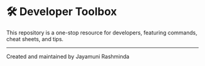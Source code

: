 
# 🛠️ Developer Toolbox

This repository is a one-stop resource for developers, featuring commands, cheat sheets, and tips.

---

Created and maintained by Jayamuni Rashminda
